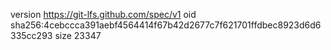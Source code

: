 version https://git-lfs.github.com/spec/v1
oid sha256:4cebccca391aebf4564414f67b42d2677c7f621701ffdbec8923d6d6335cc293
size 23347

